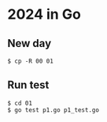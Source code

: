 # 2024 in Go

## New day

```console
$ cp -R 00 01
```

## Run test

```console
$ cd 01
$ go test p1.go p1_test.go
```
